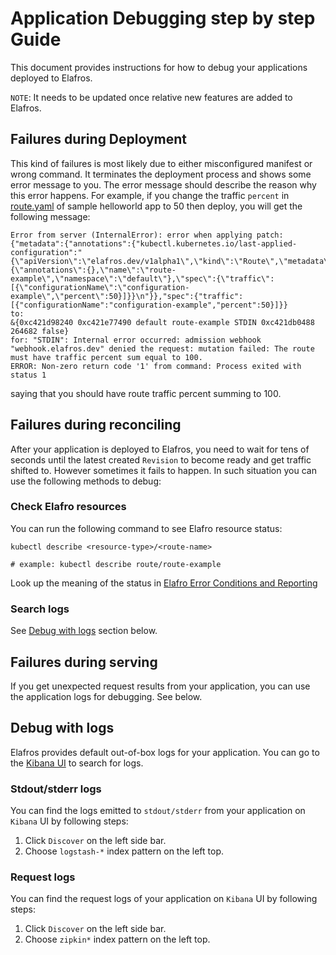 # Application Debugging step by step Guide

This document provides instructions for how to debug your applications deployed
to Elafros.

`NOTE`: It needs to be updated once relative new features are added to Elafros.

## Failures during Deployment

This kind of failures is most likely due to either misconfigured manifest or wrong
command. It terminates the deployment process and shows some error message to
you. The error message should describe the reason why this error happens. For
example, if you change the traffic `percent` in [route.yaml](../../sample/helloworld/route.yaml)
of sample helloworld app to 50 then deploy, you will get the following message:

```
Error from server (InternalError): error when applying patch:
{"metadata":{"annotations":{"kubectl.kubernetes.io/last-applied-configuration":"{\"apiVersion\":\"elafros.dev/v1alpha1\",\"kind\":\"Route\",\"metadata\":{\"annotations\":{},\"name\":\"route-example\",\"namespace\":\"default\"},\"spec\":{\"traffic\":[{\"configurationName\":\"configuration-example\",\"percent\":50}]}}\n"}},"spec":{"traffic":[{"configurationName":"configuration-example","percent":50}]}}
to:
&{0xc421d98240 0xc421e77490 default route-example STDIN 0xc421db0488 264682 false}
for: "STDIN": Internal error occurred: admission webhook "webhook.elafros.dev" denied the request: mutation failed: The route must have traffic percent sum equal to 100.
ERROR: Non-zero return code '1' from command: Process exited with status 1
```

saying that you should have route traffic percent summing to 100.

## Failures during reconciling

After your application is deployed to Elafros, you need to wait for tens of
seconds until the latest created `Revision` to become ready and get traffic
shifted to. However sometimes it fails to happen. In such situation you can use
the following methods to debug:

### Check Elafro resources

You can run the following command to see Elafro resource status:

```
kubectl describe <resource-type>/<route-name>

# example: kubectl describe route/route-example
```

Look up the meaning of the status in
[Elafro Error Conditions and Reporting](../spec/errors.md)

### Search logs

See [Debug with logs](#debug-with-logs) section below.


## Failures during serving

If you get unexpected request results from your application, you can use the
application logs for debugging. See below.

## Debug with logs

Elafros provides default out-of-box logs for your application. You can go to the
[Kibana UI](http://localhost:8001/api/v1/namespaces/monitoring/services/kibana-logging/proxy/app/kibana)
to search for logs.

### Stdout/stderr logs

You can find the logs emitted to `stdout/stderr` from your application on
`Kibana` UI by following steps:

1. Click `Discover` on the left side bar.
1. Choose `logstash-*` index pattern on the left top.

### Request logs

You can find the request logs of your application on `Kibana` UI by following
steps:

1. Click `Discover` on the left side bar.
1. Choose `zipkin*` index pattern on the left top.


